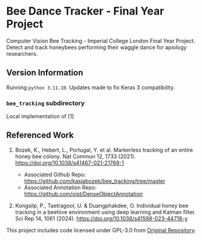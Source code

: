 # Bee Dance Tracker - Final Year Project
Computer Vision Bee Tracking - Imperial College London Final Year Project. Detect and track honeybees performing their waggle dance for apiology researchers. 


## Version Information
Running `python 3.11.10`. Updates made to fix Keras 3 compatibility.

### `bee_tracking` subdirectory
Local implementation of [1]

## Referenced Work
1. Bozek, K., Hebert, L., Portugal, Y. et al. Markerless tracking of an entire honey bee colony. Nat Commun 12, 1733 (2021). https://doi.org/10.1038/s41467-021-21769-1
    
    - Associated Github Repo: https://github.com/kasiabozek/bee_tracking/tree/master
    - Associated Annotation Repo: https://github.com/oist/DenseObjectAnnotation


2. Kongsilp, P., Taetragool, U. & Duangphakdee, O. Individual honey bee tracking in a beehive environment using deep learning and Kalman filter. Sci Rep 14, 1061 (2024). https://doi.org/10.1038/s41598-023-44718-y


This project includes code licensed under GPL-3.0 from [Original Repository](https://github.com/username/repository).
